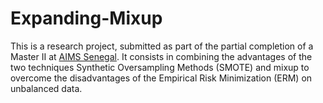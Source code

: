 <div id="top"></div>

# Expanding-Mixup

This is a research project, submitted as part of the partial completion of a Master II at [AIMS Senegal](aims-senegal.org). It consists in combining the advantages of the two techniques Synthetic Oversampling Methods (SMOTE) and mixup to overcome the disadvantages of the Empirical Risk Minimization (ERM) on unbalanced data.

